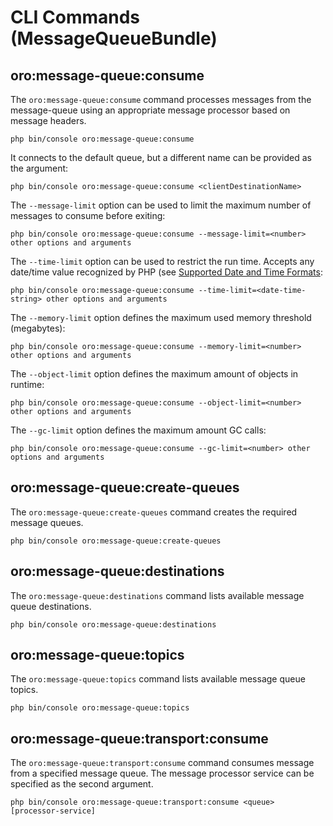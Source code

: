 # CLI Commands (MessageQueueBundle)

## oro:message-queue:consume

The `oro:message-queue:consume` command processes messages from the message-queue using an appropriate message processor based on message headers.

```none
php bin/console oro:message-queue:consume
```

It connects to the default queue, but a different name can be provided as the argument:

```none
php bin/console oro:message-queue:consume <clientDestinationName>
```

The `--message-limit` option can be used to limit the maximum number of messages to consume before exiting:

```none
php bin/console oro:message-queue:consume --message-limit=<number> other options and arguments
```

The `--time-limit` option can be used to restrict the run time. Accepts any date/time value recognized by PHP (see <a href="https://php.net/manual/datetime.formats.php" target="_blank">Supported Date and Time Formats</a>:

```none
php bin/console oro:message-queue:consume --time-limit=<date-time-string> other options and arguments
```

The `--memory-limit` option defines the maximum used memory threshold (megabytes):

```none
php bin/console oro:message-queue:consume --memory-limit=<number> other options and arguments
```

The `--object-limit` option defines the maximum amount of objects in runtime:

```none
php bin/console oro:message-queue:consume --object-limit=<number> other options and arguments
```

The `--gc-limit` option defines the maximum amount GC calls:

```none
php bin/console oro:message-queue:consume --gc-limit=<number> other options and arguments
```

## oro:message-queue:create-queues

The `oro:message-queue:create-queues` command creates the required message queues.

```none
php bin/console oro:message-queue:create-queues
```

## oro:message-queue:destinations

The `oro:message-queue:destinations` command lists available message queue destinations.

```none
php bin/console oro:message-queue:destinations
```

## oro:message-queue:topics

The `oro:message-queue:topics` command lists available message queue topics.

```none
php bin/console oro:message-queue:topics
```

## oro:message-queue:transport:consume

The `oro:message-queue:transport:consume` command consumes message from a specified message queue. The message processor service can be specified as the second argument.

```none
php bin/console oro:message-queue:transport:consume <queue> [processor-service]
```

<!-- Frontend -->
